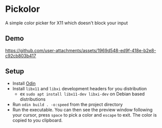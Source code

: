 # Pickolor
A simple color picker for X11 which doesn't block your input

## Demo


https://github.com/user-attachments/assets/1969d548-ed9f-418e-b2e8-c92cb803b417



## Setup

- Install [Odin](https://odin-lang.org/)
- Install `libx11` and `libxi` development headers for you distribution
  - ex `sudo apt install libx11-dev libxi-dev` on Debian based distributions
- Run `odin build . -o:speed` from the project directory
- Run the executable. You can then see the preview window following your cursor, press `space` to pick a color and `escape` to exit. The color is copied to you clipboard.
